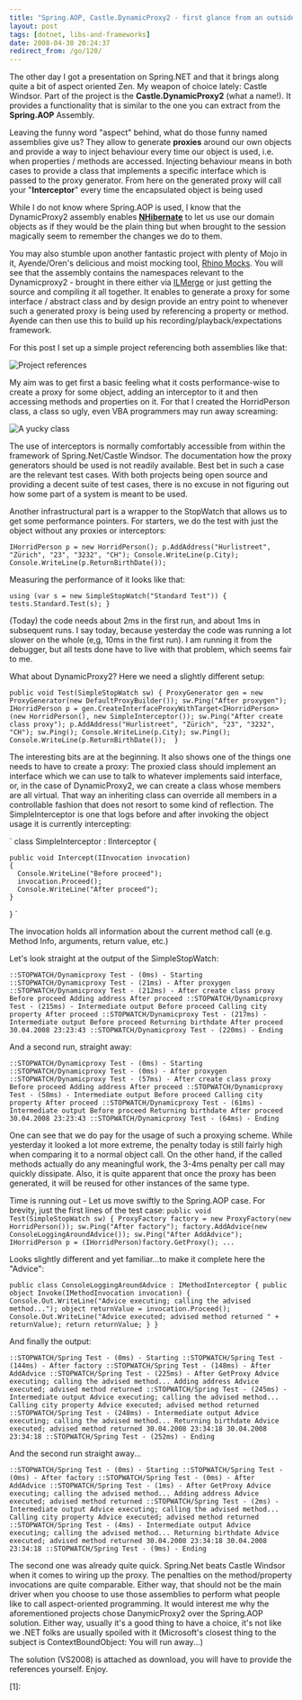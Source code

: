 ```yaml
---
title: "Spring.AOP, Castle.DynamicProxy2 - first glance from an outsider"
layout: post
tags: [dotnet, libs-and-frameworks]
date: 2008-04-30 20:24:37
redirect_from: /go/120/
---
```


The other day I got a presentation on Spring.NET and that it brings along quite a bit of aspect oriented Zen. My weapon of choice lately: Castle Windsor. Part of the project is the **Castle.DynamicProxy2** (what a name!). It provides a functionality that is similar to the one you can extract from the **Spring.AOP** Assembly.

Leaving the funny word "aspect" behind, what do those funny named assemblies give us? They allow to generate **proxies** around our own objects and provide a way to inject behaviour every time our object is used, i.e. when properties / methods are accessed. Injecting behaviour means in both cases to provide a class that implements a specific interface which is passed to the proxy generator. From here on the generated proxy will call your "**Interceptor**" every time the encapsulated object is being used

While I do not know where Spring.AOP is used, I know that the DynamicProxy2 assembly enables [**NHibernate**](http://www.hibernate.org/343.html) to let us use our domain objects as if they would be the plain thing but when brought to the session magically seem to remember the changes we do to them.

You may also stumble upon another fantastic project with plenty of Mojo in it, Ayende/Oren's delicious and moist mocking tool, [Rhino Mocks](http://www.ayende.com/projects/rhino-mocks/downloads.aspx). You will see that the assembly contains the namespaces relevant to the Dynamicproxy2 - brought in there either via [ILMerge](http://research.microsoft.com/~mbarnett/ILMerge.aspx) or just getting the source and compiling it all together. It enables to generate a proxy for some interface / abstract class and by design provide an entry point to whenever such a generated proxy is being used by referencing a property or method. Ayende can then use this to build up his recording/playback/expectations framework.

For this post I set up a simple project referencing both assemblies like that:

![Project references](files/images/referencesProxies.png)

My aim was to get first a basic feeling what it costs performance-wise to create a proxy for some object, adding an interceptor to it and then accessing methods and properties on it. For that I created the HorridPerson class, a class so ugly, even VBA programmers may run away screaming:

![A yucky class](files/images/horridPersonProxies.png)

The use of interceptors is normally comfortably accessible from within the framework of Spring.Net/Castle Windsor. The documentation how the proxy generators should be used is not readily available. Best bet in such a case are the relevant test cases. With both projects being open source and providing a decent suite of test cases, there is no excuse in not figuring out how some part of a system is meant to be used.

Another infrastructural part is a wrapper to the StopWatch that allows us to get some performance pointers. For starters, we do the test with just the object without any proxies or interceptors:

`
      IHorridPerson p = new HorridPerson();
      p.AddAddress("Hurlistreet", "Zürich", "23", "3232", "CH");
      Console.WriteLine(p.City);
      Console.WriteLine(p.ReturnBirthDate()); 
`

Measuring the performance of it looks like that:

`
using (var s = new SimpleStopWatch("Standard Test"))
{
  tests.Standard.Test(s);
}
`

(Today) the code needs about 2ms in the first run, and about 1ms in subsequent runs. I say today, because yesterday the code was running a lot slower on the whole (e,g, 10ms in the first run). I am running it from the debugger, but all tests done have to live with that problem, which seems fair to me.

What about DynamicProxy2? Here we need a slightly different setup:

`
public void Test(SimpleStopWatch sw)
{
  ProxyGenerator gen = new ProxyGenerator(new DefaultProxyBuilder());
  sw.Ping("After proxygen");
  IHorridPerson p = gen.CreateInterfaceProxyWithTarget<IHorridPerson>(new HorridPerson(),
    new SimpleInterceptor());
  sw.Ping("After create class proxy");
  p.AddAddress("Hurlistreet", "Zürich", "23", "3232", "CH");
  sw.Ping();
  Console.WriteLine(p.City);
  sw.Ping();
  Console.WriteLine(p.ReturnBirthDate()); 
}
`

The interesting bits are at the beginning. It also shows one of the things one needs to have to create a proxy: The proxied class should implement an interface which we can use to talk to whatever implements said interface, or, in the case of DynamicProxy2, we can create a class whose members are all virtual. That way an inheriting class can override all members in a controllable fashion that does not resort to some kind of reflection.
The SimpleInterceptor is one that logs before and after invoking the object usage it is currently intercepting:

`
  class SimpleInterceptor : IInterceptor
  {

    public void Intercept(IInvocation invocation)
    {
      Console.WriteLine("Before proceed");
      invocation.Proceed();
      Console.WriteLine("After proceed");
    }
  }
`

The invocation holds all information about the current method call (e.g. Method Info, arguments, return value, etc.)

Let's look straight at the output of the SimpleStopWatch:

`
::STOPWATCH/Dynamicproxy Test - (0ms) - Starting
::STOPWATCH/Dynamicproxy Test - (21ms) - After proxygen
::STOPWATCH/Dynamicproxy Test - (212ms) - After create class proxy
Before proceed
Adding address
After proceed
::STOPWATCH/Dynamicproxy Test - (215ms) - Intermediate output
Before proceed
Calling city property
After proceed
::STOPWATCH/Dynamicproxy Test - (217ms) - Intermediate output
Before proceed
Returning birthdate
After proceed
30.04.2008 23:23:43
::STOPWATCH/Dynamicproxy Test - (220ms) - Ending
`

And a second run, straight away:

`
::STOPWATCH/Dynamicproxy Test - (0ms) - Starting
::STOPWATCH/Dynamicproxy Test - (0ms) - After proxygen
::STOPWATCH/Dynamicproxy Test - (57ms) - After create class proxy
Before proceed
Adding address
After proceed
::STOPWATCH/Dynamicproxy Test - (58ms) - Intermediate output
Before proceed
Calling city property
After proceed
::STOPWATCH/Dynamicproxy Test - (61ms) - Intermediate output
Before proceed
Returning birthdate
After proceed
30.04.2008 23:23:43
::STOPWATCH/Dynamicproxy Test - (64ms) - Ending
`

One can see that we do pay for the usage of such a proxying scheme. While yesterday it looked a lot more extreme, the penalty today is still fairly high when comparing it to a normal object call. On the other hand, if the called methods actually do any meaningful work, the 3-4ms penalty per call may quickly dissipate. Also, it is quite apparent that once the proxy has been generated, it will be reused for other instances of the same type.

Time is running out - Let us move swiftly to the Spring.AOP case. For brevity, just the first lines of the test case:
`
public void Test(SimpleStopWatch sw)
{
  ProxyFactory factory = new ProxyFactory(new HorridPerson());
  sw.Ping("After factory");
  factory.AddAdvice(new ConsoleLoggingAroundAdvice());
  sw.Ping("After AddAdvice");
  IHorridPerson p = (IHorridPerson)factory.GetProxy();
  ...
`

Looks slightly different and yet familiar...to make it complete here the "Advice":

`
public class ConsoleLoggingAroundAdvice : IMethodInterceptor
{
  public object Invoke(IMethodInvocation invocation)
  {
    Console.Out.WriteLine("Advice executing; calling the advised method...");
    object returnValue = invocation.Proceed();
    Console.Out.WriteLine("Advice executed; advised method returned " + returnValue);
    return returnValue;
  }
}
`

And finally  the output:

`
::STOPWATCH/Spring Test - (0ms) - Starting
::STOPWATCH/Spring Test - (144ms) - After factory
::STOPWATCH/Spring Test - (148ms) - After AddAdvice
::STOPWATCH/Spring Test - (225ms) - After GetProxy
Advice executing; calling the advised method...
Adding address
Advice executed; advised method returned
::STOPWATCH/Spring Test - (245ms) - Intermediate output
Advice executing; calling the advised method...
Calling city property
Advice executed; advised method returned
::STOPWATCH/Spring Test - (248ms) - Intermediate output
Advice executing; calling the advised method...
Returning birthdate
Advice executed; advised method returned 30.04.2008 23:34:18
30.04.2008 23:34:18
::STOPWATCH/Spring Test - (252ms) - Ending
`

And the second run straight away...

`
::STOPWATCH/Spring Test - (0ms) - Starting
::STOPWATCH/Spring Test - (0ms) - After factory
::STOPWATCH/Spring Test - (0ms) - After AddAdvice
::STOPWATCH/Spring Test - (1ms) - After GetProxy
Advice executing; calling the advised method...
Adding address
Advice executed; advised method returned
::STOPWATCH/Spring Test - (2ms) - Intermediate output
Advice executing; calling the advised method...
Calling city property
Advice executed; advised method returned
::STOPWATCH/Spring Test - (4ms) - Intermediate output
Advice executing; calling the advised method...
Returning birthdate
Advice executed; advised method returned 30.04.2008 23:34:18
30.04.2008 23:34:18
::STOPWATCH/Spring Test - (9ms) - Ending
`

The second one was already quite quick. Spring.Net beats Castle Windsor when it comes to wiring up the proxy. The penalties on the method/property invocations are quite comparable. Either way, that should not be the main driver when you choose to use those assemblies to perform what people like to call aspect-oriented programming. It would interest me why the aforementioned projects chose DanymicProxy2 over the Spring.AOP solution. Either way, usually it's a good thing to have a choice, it's not like we .NET folks are usually spoiled with it (Microsoft's closest thing to the subject is ContextBoundObject: You will run away...)

The solution (VS2008) is attached as download, you will have to provide the references yourself. Enjoy.

[1]: 